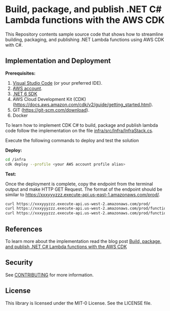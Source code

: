 # Build, package, and publish .NET C# Lambda functions with the AWS CDK

This Repository contents sample source code that shows how to streamline building, packaging, and publishing .NET Lambda functions using AWS CDK with C#.

## Implementation and Deployment

**Prerequisites:**

1. [Visual Studio Code](https://code.visualstudio.com/download) (or your preferred IDE).
1. [AWS account](aws.amazon.com/).
1. [.NET 6 SDK](https://dotnet.microsoft.com/en-us/download/dotnet)
1. AWS Cloud Development Kit (CDK) (<https://docs.aws.amazon.com/cdk/v2/guide/getting_started.html>).
1. GIT (<https://git-scm.com/download>).
1. Docker

To learn how to implement CDK C# to build, package and publish lambda code follow the implementation on the file [infra/src/Infra/InfraStack.cs](infra/src/Infra/InfraStack.cs).

Execute the following commands to deploy and test the solution

**Deploy:**

```bash
cd /infra
cdk deploy --profile <your AWS account profile alias>
```

**Test:**

Once the deployment is complete, copy the endpoint from the terminal output and make HTTP GET Request. The format of the endpoint should be similar to https://xxxyyyzzz.execute-api.us-east-1.amazonaws.com/prod/.

```bash
curl https://xxxyyyzzz.execute-api.us-west-2.amazonaws.com/prod/
curl https://xxxyyyzzz.execute-api.us-west-2.amazonaws.com/prod/functiontwo
curl https://xxxyyyzzz.execute-api.us-west-2.amazonaws.com/prod/functionthree                                                             
```

## References

To learn more about the implementation read the blog post [Build, package, and publish .NET C# Lambda functions with the AWS CDK](https://aws-blogs-prod.amazon.com/modernizing-with-aws/build-package-pu…unctions-aws-cdk)

## Security

See [CONTRIBUTING](CONTRIBUTING.md#security-issue-notifications) for more information.

## License

This library is licensed under the MIT-0 License. See the LICENSE file.
